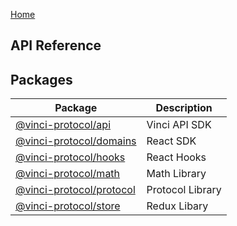 [Home](./index.md)

## API Reference

## Packages

| Package                                   | Description      |
| ----------------------------------------- | ---------------- |
| [@vinci-protocol/api](./api.md)           | Vinci API SDK    |
| [@vinci-protocol/domains](./domains.md)   | React SDK        |
| [@vinci-protocol/hooks](./hooks.md)       | React Hooks      |
| [@vinci-protocol/math](./math.md)         | Math Library     |
| [@vinci-protocol/protocol](./protocol.md) | Protocol Library |
| [@vinci-protocol/store](./store.md)       | Redux Libary     |
